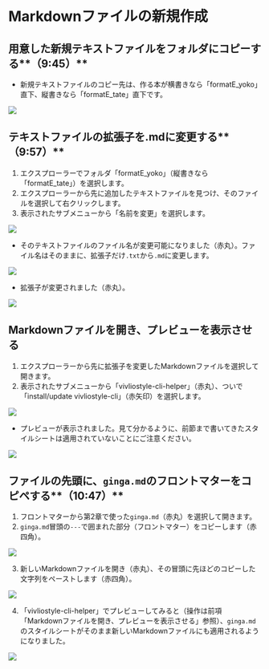 # Markdownファイルの新規作成

## 用意した新規テキストファイルをフォルダにコピーする**（9:45）**

- 新規テキストファイルのコピー先は、作る本が横書きなら「formatE_yoko」直下、縦書きなら「formatE_tate」直下です。

![](./images/3-create-your-book-in-vivliostyle-1/2-create-a-new-markdown-file/3-2-1.png)

## テキストファイルの拡張子を.mdに変更する**（9:57）**

1. エクスプローラーでフォルダ「formatE_yoko」（縦書きなら「formatE_tate」）を選択します。
2. エクスプローラーから先に追加したテキストファイルを見つけ、そのファイルを選択して右クリックします。
3. 表示されたサブメニューから「名前を変更」を選択します。

![](./images/3-create-your-book-in-vivliostyle-1/2-create-a-new-markdown-file/3-2-2.png)

- そのテキストファイルのファイル名が変更可能になりました（赤丸）。ファイル名はそのままに、拡張子だけ`.txt`から`.md`に変更します。

![](./images/3-create-your-book-in-vivliostyle-1/2-create-a-new-markdown-file/3-2-3.png)

- 拡張子が変更されました（赤丸）。

![](./images/3-create-your-book-in-vivliostyle-1/2-create-a-new-markdown-file/3-2-4.png)

## Markdownファイルを開き、プレビューを表示させる

1. エクスプローラーから先に拡張子を変更したMarkdownファイルを選択して開きます。
2. 表示されたサブメニューから「vivliostyle-cli-helper」（赤丸）、ついで「install/update vivliostyle-cli」（赤矢印）を選択します。

![](./images/3-create-your-book-in-vivliostyle-1/2-create-a-new-markdown-file/3-2-5.png)

- プレビューが表示されました。見て分かるように、前節まで書いてきたスタイルシートは適用されていないことにご注意ください。

![](./images/3-create-your-book-in-vivliostyle-1/2-create-a-new-markdown-file/3-2-6.png)

## ファイルの先頭に、`ginga.md`のフロントマターをコピペする**（10:47）**

1. フロントマターから第2章で使った`ginga.md`（赤丸）を選択して開きます。
2. `ginga.md`冒頭の`---`で囲まれた部分（フロントマター）をコピーします（赤四角）。

![](./images/3-create-your-book-in-vivliostyle-1/2-create-a-new-markdown-file/3-2-7.png)

3. 新しいMarkdownファイルを開き（赤丸）、その冒頭に先ほどのコピーした文字列をペーストします（赤四角）。

![](./images/3-create-your-book-in-vivliostyle-1/2-create-a-new-markdown-file/3-2-8.png)

4. 「vivliostyle-cli-helper」でプレビューしてみると（操作は前項「Markdownファイルを開き、プレビューを表示させる」参照）、`ginga.md`のスタイルシートがそのまま新しいMarkdownファイルにも適用されるようになりました。

![](./images/3-create-your-book-in-vivliostyle-1/2-create-a-new-markdown-file/3-2-9.png)
